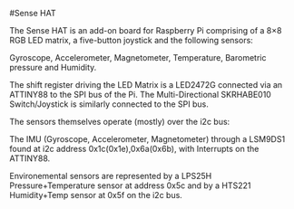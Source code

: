 <!--
---
name: "Sense HAT"
manufacturer: Raspberry Pi Foundation
url: https://www.raspberrypi.org/products/sense-hat/
description: Add-on board that includes an 8×8 RGB LED matrix, 5-button joystick as well as IMU and environmental sensors 
install:
  'devices':
    - 'i2c'
    - 'spi'    
pincount: 40
pin:
  '3':
    mode: i2c
  '5':
    mode: i2c
  '16':
    name: Joystick
    mode: input
  '18':
    name: Joystick
    mode: input
  '19':
    mode: spi
  '21':
    mode: spi
  '22':
    name: Joystick
    mode: input
  '23':
    mode: spi
  '24':
    mode: spi
-->
#Sense HAT

The Sense HAT is an add-on board for Raspberry Pi comprising of a 8×8 RGB LED matrix, a five-button joystick and the following sensors:

Gyroscope, Accelerometer, Magnetometer, Temperature, Barometric pressure and Humidity.

The shift register driving the LED Matrix is a LED2472G connected via an ATTINY88 to the SPI bus of the Pi. The Multi-Directional SKRHABE010 Switch/Joystick is similarly connected to the SPI bus.

The sensors themselves operate (mostly) over the i2c bus:

The IMU (Gyroscope, Accelerometer, Magnetometer) through a LSM9DS1 found at i2c address 0x1c(0x1e),0x6a(0x6b), with Interrupts on the ATTINY88.

Environemental sensors are represented by a LPS25H Pressure+Temperature sensor at address 0x5c and by a HTS221 Humidity+Temp sensor at 0x5f on the i2c bus.